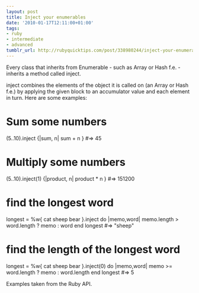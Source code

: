 ```yaml
---
layout: post
title: Inject your enumerables
date: '2010-01-17T12:11:00+01:00'
tags:
- ruby
- intermediate
- advanced
tumblr_url: http://rubyquicktips.com/post/338980244/inject-your-enumerables
---
```

Every class that inherits from Enumerable - such as Array or Hash f.e. - inherits a method called inject.

inject combines the elements of the object it is called on (an Array or Hash f.e.) by applying the given block to an accumulator value and each element in turn.
Here are some examples:


  # Sum some numbers
(5..10).inject {|sum, n| sum + n } #=> 45
# Multiply some numbers
(5..10).inject(1) {|product, n| product * n } #=> 151200

# find the longest word
longest = %w{ cat sheep bear }.inject do |memo,word|
  memo.length > word.length ? memo : word
end
longest #=> "sheep"

# find the length of the longest word
longest = %w{ cat sheep bear }.inject(0) do |memo,word|
  memo >= word.length ? memo : word.length
end
longest #=> 5


Examples taken from the Ruby API.
